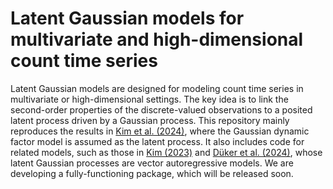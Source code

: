 # Latent Gaussian models for multivariate and high-dimensional count time series
Latent Gaussian models are designed for modeling count time series in multivariate or high-dimensional settings. The key idea is to link the second-order properties of the discrete-valued observations to a posited latent process driven by a Gaussian process. This repository mainly reproduces the results in [Kim et al. (2024)](https://arxiv.org/pdf/2307.10454), where the Gaussian dynamic factor model is assumed as the latent process. It also includes code for related models, such as those in [Kim (2023)](https://www.proquest.com/openview/b7d1eae2131e518bc3af4ca4f2816513/1?pq-origsite=gscholar&cbl=18750&diss=y) and [D&uuml;ker et al. (2024)](https://arxiv.org/pdf/2301.00491), whose latent Gaussian processes are vector autoregressive models. We are developing a fully-functioning package, which will be released soon.
